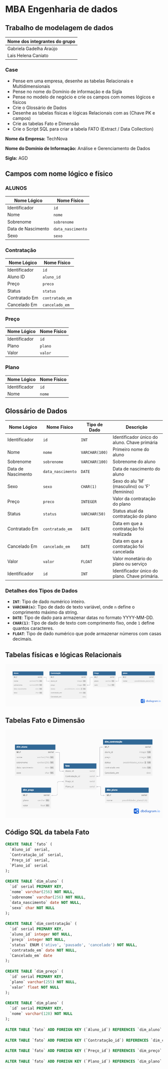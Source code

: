 

# MBA Engenharia de dados
## Trabalho de modelagem de dados


| Nome dos integrantes do grupo |
|-------------------------------|
| Gabriela Gadelha Araújo       |
| Lais Helena Caniato           |


### Case 
* Pense em uma empresa, desenhe as tabelas Relacionais e Multidimensionais
* Pense no nome do Domínio de informação e da Sigla
* Pense no modelo de negócio e crie os campos com nomes lógicos e físicos
* Crie o Glossário de Dados
* Desenhe as tabelas físicas e lógicas Relacionais com as (Chave PK e campos)
* Crie as tabelas Fato e Dimensão
* Crie o Script SQL para criar a tabela FATO (Extract / Data Collection)

**Nome da Empresa:** TechNova

**Nome do Domínio de Informação:** Análise e Gerenciamento de Dados

**Sigla:** AGD

## Campos com nome lógico e físico 

### ALUNOS
  
| Nome Lógico       | Nome Físico       | 
|-------------------|-------------------|
| Identificador     | `id`              | 
| Nome              | `nome`            |  
| Sobrenome         | `sobrenome`       | 
| Data de Nascimento| `data_nascimento` | 
| Sexo              | `sexo`            | 


### Contratação 

| Nome Lógico       | Nome Físico       | 
|-------------------|-------------------|
| Identificador     | `id`              | 
| Aluno ID          | `aluno_id`        | 
| Preço             | `preco`           | 
| Status            | `status`          |
| Contratado Em     | `contratado_em`   | 
| Cancelado Em      | `cancelado_em`    | 

### Preço
| Nome Lógico       | Nome Físico       | 
|-------------------|-------------------|
| Identificador     | `id`              | 
| Plano             | `plano`           | 
| Valor             | `valor`           | 


### Plano
| Nome Lógico       | Nome Físico       | 
|-------------------|-------------------|
| Identificador     | `id`              | 
| Nome              | `nome`            | 


## Glossário de Dados


| Nome Lógico       | Nome Físico       | Tipo de Dado    | Descrição                                      |
|-------------------|-------------------|-----------------|------------------------------------------------|
| Identificador     | `id`              | `INT`           | Identificador único do aluno. Chave primária   |
| Nome              | `nome`            | `VARCHAR(100)`  | Primeiro nome do aluno                         |
| Sobrenome         | `sobrenome`       | `VARCHAR(100)`  | Sobrenome do aluno                             |
| Data de Nascimento| `data_nascimento` | `DATE`          | Data de nascimento do aluno                    |
| Sexo              | `sexo`            | `CHAR(1)`       | Sexo do alu 'M' (masculino) ou 'F' (feminino)  |
| Preço             | `preco`           | `INTEGER`       | Valor da contratação do plano                  |
| Status            | `status`          | `VARCHAR(50)`   | Status atual da contratação do plano           |
| Contratado Em     | `contratado_em`   | `DATE`          | Data em que a contratação foi realizada        |
| Cancelado Em      | `cancelado_em`    | `DATE`          | Data em que a contratação foi cancelada        |
| Valor             | `valor`           | `FLOAT`         | Valor monetário do plano ou serviço |
| Identificador     | `id`              | `INT`           | Identificador único do plano. Chave primária. |


### Detalhes dos Tipos de Dados

- **`INT`**: Tipo de dado numérico inteiro.
- **`VARCHAR(n)`**: Tipo de dado de texto variável, onde `n` define o comprimento máximo da string. 
- **`DATE`**: Tipo de dado para armazenar datas no formato YYYY-MM-DD.
- **`CHAR(1)`**: Tipo de dado de texto com comprimento fixo, onde `1` define quantos caracteres.
- **`FLOAT`**: Tipo de dado numérico que pode armazenar números com casas decimais.


## Tabelas físicas e lógicas Relacionais
![Logo do GitHub](https://github.com/Laiscaniato/Case-2/blob/main/Relacional.png)
## Tabelas Fato e Dimensão

![Logo do GitHub](https://github.com/Laiscaniato/Case-2/blob/main/Dimensional.png)

## Código SQL da tabela Fato

```sql
CREATE TABLE `fato` (
  `Aluno_id` serial,
  `Contratação_id` serial,
  `Preço_id` serial,
  `Plano_id` serial
);

CREATE TABLE `dim_aluno` (
  `id` serial PRIMARY KEY,
  `nome` varchar(256) NOT NULL,
  `sobrenome` varchar(256) NOT NULL,
  `data_nascimento` date NOT NULL,
  `sexo` char NOT NULL
);

CREATE TABLE `dim_contratação` (
  `id` serial PRIMARY KEY,
  `aluno_id` integer NOT NULL,
  `preço` integer NOT NULL,
  `status` ENUM ('ativo', 'pausado', 'cancelado') NOT NULL,
  `contratado_em` date NOT NULL,
  `Cancelado_em` date
);

CREATE TABLE `dim_preço` (
  `id` serial PRIMARY KEY,
  `plano` varchar(255) NOT NULL,
  `valor` float NOT NULL
);

CREATE TABLE `dim_plano` (
  `id` serial PRIMARY KEY,
  `nome` varchar(128) NOT NULL
);

ALTER TABLE `fato` ADD FOREIGN KEY (`Aluno_id`) REFERENCES `dim_aluno` (`id`);

ALTER TABLE `fato` ADD FOREIGN KEY (`Contratação_id`) REFERENCES `dim_contratação` (`id`);

ALTER TABLE `fato` ADD FOREIGN KEY (`Preço_id`) REFERENCES `dim_preço` (`id`);

ALTER TABLE `fato` ADD FOREIGN KEY (`Plano_id`) REFERENCES `dim_plano` (`id`);
